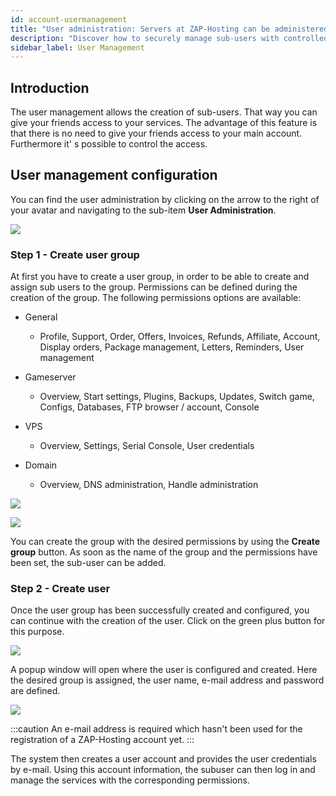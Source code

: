 ```yaml
---
id: account-usermanagement
title: "User administration: Servers at ZAP-Hosting can be administered by several users"
description: "Discover how to securely manage sub-users with controlled access to your services for better collaboration and account safety → Learn more now"
sidebar_label: User Management
---
```




## Introduction

The user management allows the creation of sub-users. That way you can give your friends access to your services. The advantage of this feature is that there is no need to give your friends access to your main account. Furthermore it' s possible to control the access. 



## User management configuration

You can find the user administration by clicking on the arrow to the right of your avatar and navigating to the sub-item **User Administration**.

![](https://screensaver01.zap-hosting.com/index.php/s/FDznDDKTQFydDTZ/preview)

### Step 1 - Create user group

At first you have to create a user group, in order to be able to create and assign sub users to the group. Permissions can be defined during the creation of the group. The following permissions options are available:

- General

  - Profile, Support, Order, Offers, Invoices, Refunds, Affiliate, Account, Display orders, Package management, Letters, Reminders, User management

- Gameserver

  - Overview, Start settings, Plugins, Backups, Updates, Switch game, Configs, Databases, FTP browser / account, Console

- VPS

  - Overview, Settings, Serial Console, User credentials

- Domain

  - Overview, DNS administration, Handle administration

  

![](https://screensaver01.zap-hosting.com/index.php/s/ftmqBwzJRxN7mGy/preview)

![](https://screensaver01.zap-hosting.com/index.php/s/NecYPr3ZqrdpPp5/preview)

  

 You can create the group with the desired permissions by using the **Create group** button. As soon as the name of the group and the permissions have been set, the sub-user can be added.



### Step 2 - Create user 

Once the user group has been successfully created and configured, you can continue with the creation of the user. Click on the green plus button for this purpose. 


![](https://screensaver01.zap-hosting.com/index.php/s/LzG9rRjYb28y5cM/preview)





A popup window will open where the user is configured and created. Here the desired group is assigned, the user name, e-mail address and password are defined.

![](https://screensaver01.zap-hosting.com/index.php/s/XGK2BL6L3WQjWRF/preview)

  

:::caution An e-mail address is required which hasn't been used for the registration of a ZAP-Hosting account yet.
:::


The system then creates a user account and provides the user credentials by e-mail. Using this account information, the subuser can then log in and manage the services with the corresponding permissions. 
